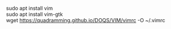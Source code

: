 sudo apt install vim <br>
sudo apt install vim-gtk <br>
wget https://quadramming.github.io/DOQS/VIM/vimrc -O ~/.vimrc
